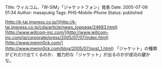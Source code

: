 Title: ウィルコム、「W-SIM」「ジャケットフォン」発表
Date: 2005-07-08 01:34
Author: masayukig
Tags: PHS-Mobile-Phone
Status: published

[http://k-tai.impress.co.jp/](http://k-tai.impress.co.jp/cda/article/news_toppage/24683.html)
[http://www.willcom-inc.com/](http://www.willcom-inc.com/ja/corporate/press/2005/07/07/index.html)
[http://www.memn0ck.com/](http://www.memn0ck.com/blog/2005/07/post_1.html)
「ジャケット」の種類がどれだけ出てくるのか、
魅力的な「ジャケット」が出るのかが成功の鍵かな。
